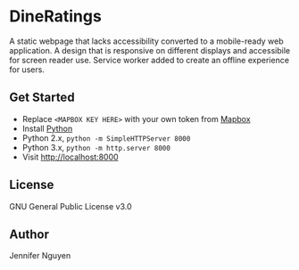 # DineRatings
A static webpage that lacks accessibility converted to a mobile-ready web application. A design that is responsive on different displays and accessibile for screen reader use. Service worker added to create an offline experience for users.

## Get Started
- Replace `<MAPBOX KEY HERE>` with your own token from [Mapbox](https://www.mapbox.com/)
- Install [Python](https://www.python.org/)
- Python 2.x, `python -m SimpleHTTPServer 8000`
- Python 3.x, `python -m http.server 8000`
- Visit [http://localhost:8000](http://localhost:8000)

## License
GNU General Public License v3.0

## Author
Jennifer Nguyen